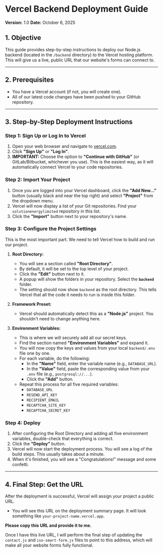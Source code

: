 # Vercel Backend Deployment Guide

**Version:** 1.0
**Date:** October 6, 2025

## 1. Objective

This guide provides step-by-step instructions to deploy our Node.js backend (located in the `/backend` directory) to the Vercel hosting platform. This will give us a live, public URL that our website's forms can connect to.

---

## 2. Prerequisites

*   You have a Vercel account (if not, you will create one).
*   All of our latest code changes have been pushed to your GitHub repository.

---

## 3. Step-by-Step Deployment Instructions

### **Step 1: Sign Up or Log In to Vercel**

1.  Open your web browser and navigate to [vercel.com](https://vercel.com).
2.  Click **"Sign Up"** or **"Log In"**.
3.  **IMPORTANT:** Choose the option to **"Continue with GitHub"** (or GitLab/Bitbucket, whichever you use). This is the easiest way, as it will automatically connect Vercel to your code repositories.

### **Step 2: Import Your Project**

1.  Once you are logged into your Vercel dashboard, click the **"Add New..."** button (usually black and near the top right) and select **"Project"** from the dropdown menu.
2.  Vercel will now display a list of your Git repositories. Find your `solutionenergylimited` repository in this list.
3.  Click the **"Import"** button next to your repository's name.

### **Step 3: Configure the Project Settings**

This is the most important part. We need to tell Vercel how to build and run our project.

1.  **Root Directory:**
    *   You will see a section called **"Root Directory"**.
    *   By default, it will be set to the top level of your project.
    *   Click the **"Edit"** button next to it.
    *   A popup will show the folders in your repository. Select the **`backend`** folder.
    *   The setting should now show `backend` as the root directory. This tells Vercel that all the code it needs to run is inside this folder.

2.  **Framework Preset:**
    *   Vercel should automatically detect this as a **"Node.js"** project. You shouldn't need to change anything here.

3.  **Environment Variables:**
    *   This is where we will securely add all our secret keys.
    *   Find the section named **"Environment Variables"** and expand it.
    *   You will now copy the keys and values from your local `backend/.env` file one by one.
    *   For each variable, do the following:
        *   In the **"Name"** field, enter the variable name (e.g., `DATABASE_URL`).
        *   In the **"Value"** field, paste the corresponding value from your `.env` file (e.g., `postgresql://...`).
        *   Click the **"Add"** button.
    *   Repeat this process for all five required variables:
        *   `DATABASE_URL`
        *   `RESEND_API_KEY`
        *   `RECIPIENT_EMAIL`
        *   `RECAPTCHA_SITE_KEY`
        *   `RECAPTCHA_SECRET_KEY`

### **Step 4: Deploy**

1.  After configuring the Root Directory and adding all five environment variables, double-check that everything is correct.
2.  Click the **"Deploy"** button.
3.  Vercel will now start the deployment process. You will see a log of the build steps. This usually takes about a minute.
4.  When it's finished, you will see a "Congratulations!" message and some confetti.

---

## 4. Final Step: Get the URL

After the deployment is successful, Vercel will assign your project a public URL.

*   You will see this URL on the deployment summary page. It will look something like `your-project-name.vercel.app`.

**Please copy this URL and provide it to me.**

Once I have this live URL, I will perform the final step of updating the `contact.js` and `iso-smart-form.js` files to point to this address, which will make all your website forms fully functional.
